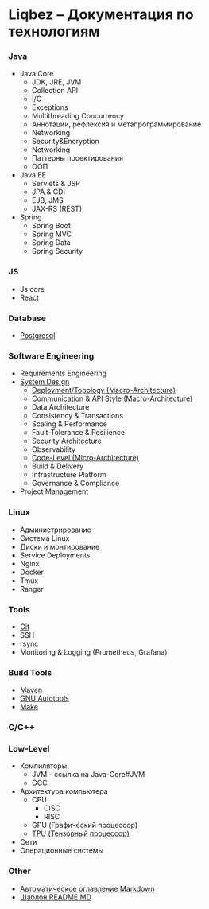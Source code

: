 # Liqbez – Документация по технологиям

### Java

- Java Core
    - JDK, JRE, JVM
    - Collection API
    - I/O
    - Exceptions
    - Multithreading Concurrency
    - Аннотации, рефлексия и метапрограммирование
    - Networking
    - Security&Encryption
    - Networking
    - Паттерны проектирования
    - ООП
- Java EE
    - Servlets & JSP
    - JPA & CDI
    - EJB, JMS
    - JAX-RS (REST)
- Spring
    - Spring Boot
    - Spring MVC
    - Spring Data
    - Spring Security

### JS

- Js core
- React

### Database

- [Postgresql](./docs/database/postgresql.md)

### Software Engineering

- Requirements Engineering
- [System Design](./docs/software-engineering/system-design/system-design.md)
    - [Deployment/Topology (Macro-Architecture)](./docs/software-engineering/system-design/macro-deployment-architecture.md)
    - [Communication & API Style (Macro-Architecture)](./docs/software-engineering/system-design/macro-communication-api-style-architecture.md)
    - Data Architecture
    - Consistency & Transactions
    - Scaling & Performance
    - Fault-Tolerance & Resilience
    - Security Architecture
    - Observability
    - [Code-Level (Micro-Architecture)](./docs/software-engineering/system-design/micro-code-architecture.md)
    - Build & Delivery
    - Infrastructure Platform
    - Governance & Compliance
- Project Management

### Linux

- Администрирование
- Система Linux
- Диски и монтирование
- Service Deployments
- Nginx
- Docker
- Tmux
- Ranger

### Tools

- [Git](docs/tools/git.md)
- SSH
- rsync
- Monitoring & Logging (Prometheus, Grafana)

### Build Tools

- [Maven](./docs/build-tools/make-build.md)
- [GNU Autotools](./docs/build-tools/gnu-autotools.md)
- [Make](./docs/build-tools/make-build.md)

### С/С++

### Low-Level

- Компиляторы
    - JVM - ссылка на Java-Core#JVM
    - GCC
- Архитектура компьютера
    - CPU
        - CISC
        - RISC
    - GPU (Графический процессор)
    - [TPU (Тензорный процессор)](docs/low-level/computer-architecture/tpu.md)
- Сети
- Операционные системы

### Other

- [Автоматическое оглавление Markdown](./docs/other/md-auto-contents-table.md)
- [Шаблон README.MD](./docs/other/readme-sample.md)